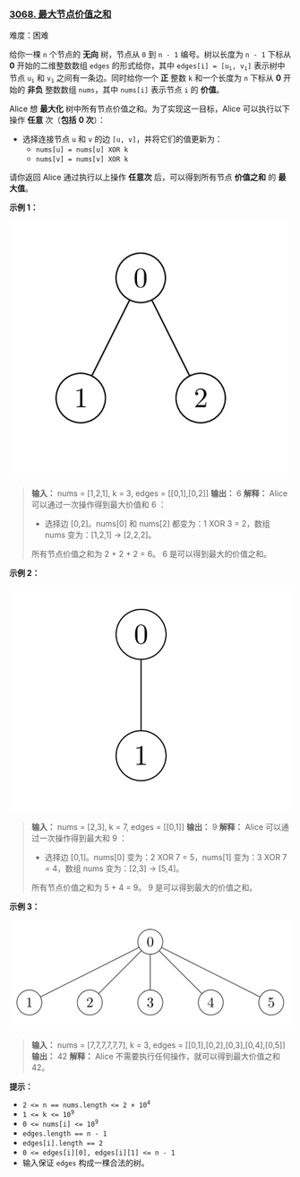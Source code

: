 ### [3068\. 最大节点价值之和](https://leetcode.cn/problems/find-the-maximum-sum-of-node-values/)

难度：困难

给你一棵 `n` 个节点的 **无向** 树，节点从 `0` 到 `n - 1` 编号。树以长度为 `n - 1` 下标从 **0** 开始的二维整数数组 `edges` 的形式给你，其中 <code>edges[i] = [u<sub>i</sub>, v<sub>i</sub>]</code> 表示树中节点 <code>u<sub>i</sub></code> 和 <code>v<sub>i</sub></code> 之间有一条边。同时给你一个 **正** 整数 `k` 和一个长度为 `n` 下标从 **0** 开始的 **非负** 整数数组 `nums`，其中 `nums[i]` 表示节点 `i` 的 **价值**。

Alice 想 **最大化** 树中所有节点价值之和。为了实现这一目标，Alice 可以执行以下操作 **任意** 次（**包括** **0 次**）：

- 选择连接节点 `u` 和 `v` 的边 `[u, v]`，并将它们的值更新为：
  - `nums[u] = nums[u] XOR k`
  - `nums[v] = nums[v] XOR k`

请你返回 Alice 通过执行以上操作 **任意次** 后，可以得到所有节点 **价值之和** 的 **最大值**。

**示例 1：**

![](./assets/img/Question3068_01.png)

> **输入：** nums = [1,2,1], k = 3, edges = \[[0,1],[0,2]]
> **输出：** 6
> **解释：** Alice 可以通过一次操作得到最大价值和 6 ：
>
> - 选择边 [0,2]。nums[0] 和 nums[2] 都变为：1 XOR 3 = 2，数组 nums 变为：[1,2,1] -> [2,2,2]。
>
> 所有节点价值之和为 2 + 2 + 2 = 6。
> 6 是可以得到最大的价值之和。

**示例 2：**

![](./assets/img/Question3068_02.png)

> **输入：** nums = [2,3], k = 7, edges = \[[0,1]]
> **输出：** 9
> **解释：** Alice 可以通过一次操作得到最大和 9 ：
>
> - 选择边 [0,1]。nums[0] 变为：2 XOR 7 = 5，nums[1] 变为：3 XOR 7 = 4，数组 nums 变为：[2,3] -> [5,4]。
>
> 所有节点价值之和为 5 + 4 = 9。
> 9 是可以得到最大的价值之和。

**示例 3：**

![](./assets/img/Question3068_03.png)

> **输入：** nums = [7,7,7,7,7,7], k = 3, edges = \[[0,1],[0,2],[0,3],[0,4],[0,5]]
> **输出：** 42
> **解释：** Alice 不需要执行任何操作，就可以得到最大价值之和 42。

**提示：**

- <code>2 <= n == nums.length <= 2 &times; 10<sup>4</sup></code>
- <code>1 <= k <= 10<sup>9</sup></code>
- <code>0 <= nums[i] <= 10<sup>9</sup></code>
- `edges.length == n - 1`
- `edges[i].length == 2`
- `0 <= edges[i][0], edges[i][1] <= n - 1`
- 输入保证 `edges` 构成一棵合法的树。

